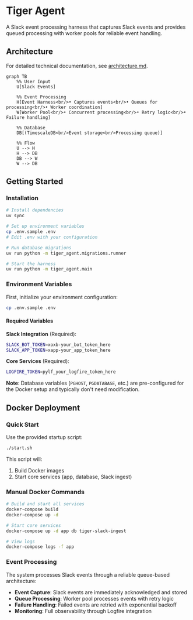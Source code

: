 # Tiger Agent

A Slack event processing harness that captures Slack events and provides queued processing with worker pools for reliable event handling.

## Architecture

For detailed technical documentation, see [architecture.md](./architecture.md).

```mermaid
graph TB
    %% User Input
    U[Slack Events]

    %% Event Processing
    H[Event Harness<br/>• Captures events<br/>• Queues for processing<br/>• Worker coordination]
    W[Worker Pool<br/>• Concurrent processing<br/>• Retry logic<br/>• Failure handling]

    %% Database
    DB[(TimescaleDB<br/>Event storage<br/>Processing queue)]

    %% Flow
    U --> H
    H --> DB
    DB --> W
    W --> DB
```

## Getting Started

### Installation

```bash
# Install dependencies
uv sync

# Set up environment variables
cp .env.sample .env
# Edit .env with your configuration

# Run database migrations
uv run python -m tiger_agent.migrations.runner

# Start the harness
uv run python -m tiger_agent.main
```

### Environment Variables

First, initialize your environment configuration:

```bash
cp .env.sample .env
```

#### Required Variables

**Slack Integration** (Required):
```bash
SLACK_BOT_TOKEN=xoxb-your_bot_token_here
SLACK_APP_TOKEN=xapp-your_app_token_here
```

**Core Services** (Required):
```bash
LOGFIRE_TOKEN=pylf_your_logfire_token_here
```

**Note**: Database variables (`PGHOST`, `PGDATABASE`, etc.) are pre-configured for the Docker setup and typically don't need modification.

## Docker Deployment

### Quick Start

Use the provided startup script:

```bash
./start.sh
```

This script will:
1. Build Docker images
2. Start core services (app, database, Slack ingest)

### Manual Docker Commands

```bash
# Build and start all services
docker-compose build
docker-compose up -d

# Start core services
docker-compose up -d app db tiger-slack-ingest

# View logs
docker-compose logs -f app
```

### Event Processing

The system processes Slack events through a reliable queue-based architecture:
- **Event Capture**: Slack events are immediately acknowledged and stored
- **Queue Processing**: Worker pool processes events with retry logic
- **Failure Handling**: Failed events are retried with exponential backoff
- **Monitoring**: Full observability through Logfire integration